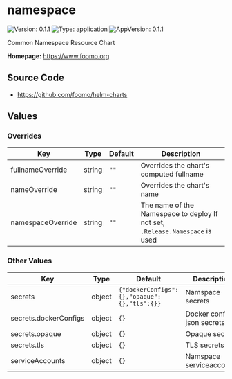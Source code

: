 # namespace

![Version: 0.1.1](https://img.shields.io/badge/Version-0.1.1-informational?style=flat-square) ![Type: application](https://img.shields.io/badge/Type-application-informational?style=flat-square) ![AppVersion: 0.1.1](https://img.shields.io/badge/AppVersion-0.1.1-informational?style=flat-square)

Common Namespace Resource Chart

**Homepage:** <https://www.foomo.org>

## Source Code

* <https://github.com/foomo/helm-charts>

## Values

### Overrides

| Key | Type | Default | Description |
|-----|------|---------|-------------|
| fullnameOverride | string | `""` | Overrides the chart's computed fullname |
| nameOverride | string | `""` | Overrides the chart's name |
| namespaceOverride | string | `""` | The name of the Namespace to deploy If not set, `.Release.Namespace` is used |

### Other Values

| Key | Type | Default | Description |
|-----|------|---------|-------------|
| secrets | object | `{"dockerConfigs":{},"opaque":{},"tls":{}}` | Namspace secrets |
| secrets.dockerConfigs | object | `{}` | Docker config json secrets |
| secrets.opaque | object | `{}` | Opaque secrets |
| secrets.tls | object | `{}` | TLS secrets |
| serviceAccounts | object | `{}` | Namspace serviceaccounts |
